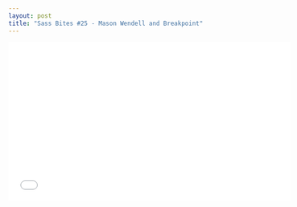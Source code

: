 ```yaml
---
layout: post
title: "Sass Bites #25 - Mason Wendell and Breakpoint"
---
```


<iframe width='560' height='315' src='//www.youtube.com/embed/lR9lK_K8MDE' frameborder='0' allowfullscreen></iframe>